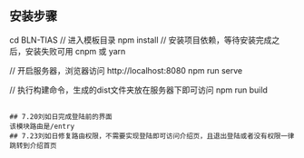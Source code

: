

## 安装步骤

cd BLN-TIAS    // 进入模板目录
npm install         // 安装项目依赖，等待安装完成之后，安装失败可用 cnpm 或 yarn

// 开启服务器，浏览器访问 http://localhost:8080
npm run serve

// 执行构建命令，生成的dist文件夹放在服务器下即可访问
npm run build
```

## 7.20刘如日完成登陆前的界面
该模块路由是/entry
## 7.23刘如日修复路由权限，不需要实现登陆即可访问介绍页，且退出登陆或者没有权限一律跳转到介绍首页
